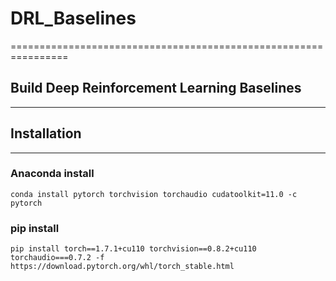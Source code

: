 # DRL_Baselines
================================================================
## Build Deep Reinforcement Learning Baselines
----------------------------------------------------------------
## Installation
----------------------------------------------------------------
### Anaconda install
```
conda install pytorch torchvision torchaudio cudatoolkit=11.0 -c pytorch
```

### pip install
```
pip install torch==1.7.1+cu110 torchvision==0.8.2+cu110 torchaudio===0.7.2 -f https://download.pytorch.org/whl/torch_stable.html
```